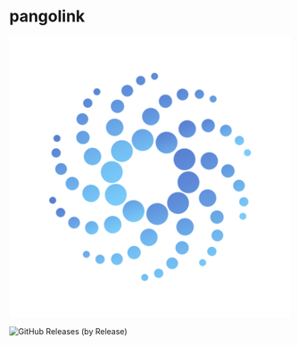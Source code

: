 # pangolink

[![logo](https://github.com/BIGPango/pangolink/blob/master/pangolin.png?raw=true&width=200px)](http://pangolink.org)

![GitHub Releases (by Release)](https://img.shields.io/github/downloads/BIGPango/pangolink/v1.2/total?color=blue&logo=github&logoColor=%23182B71&style=social)
